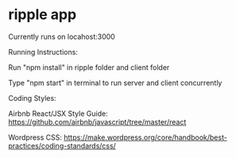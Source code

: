 # ripple app

Currently runs on locahost:3000

Running Instructions:

Run "npm install" in ripple folder and client folder

Type "npm start" in terminal to run server and client concurrently


Coding Styles:

Airbnb React/JSX Style Guide: https://github.com/airbnb/javascript/tree/master/react

Wordpress CSS: https://make.wordpress.org/core/handbook/best-practices/coding-standards/css/